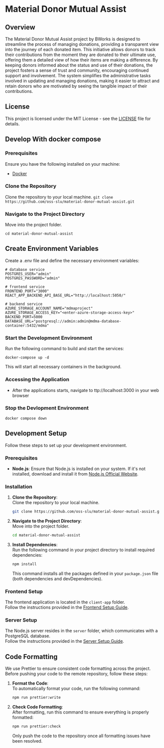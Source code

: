 # Material Donor Mutual Assist

## Overview
The Material Donor Mutual Assist project by BWorks is designed to streamline the process of managing donations, providing a transparent view into the journey of each donated item. This initiative allows donors to track their contributions from the moment they are donated to their ultimate use, offering them a detailed view of how their items are making a difference. By keeping donors informed about the status and use of their donations, the project fosters a sense of trust and community, encouraging continued support and involvement. The system simplifies the administrative tasks involved in updating and managing donations, making it easier to attract and retain donors who are motivated by seeing the tangible impact of their contributions.

## License

This project is licensed under the MIT License - see the [LICENSE](LICENSE) file for details.

## Develop With docker compose

### Prerequisites
Ensure you have the following installed on your machine:

- [Docker](https://www.docker.com/products/docker-desktop/)

### Clone the Repository
   Clone the repository to your local machine.
    ```
    git clone https://github.com/oss-slu/material-donor-mutual-assist.git
    ```

### Navigate to the Project Directory  
   Move into the project folder.
   ```
   cd material-donor-mutual-assist
   ```

## Create Environment Variables
Create a .env file and define the necessary environment variables:
```
# database service
POSTGRES_USER="admin"
POSTGRES_PASSWORD="admin"

# frontend service
FRONTEND_PORT="3000"
REACT_APP_BACKEND_API_BASE_URL="http://localhost:5050/"

# backend service
AZURE_STORAGE_ACCOUNT_NAME="mdmaproject"
AZURE_STORAGE_ACCESS_KEY="<enter-azure-storage-access-key>"
BACKEND_PORT=5000
DATABASE_URL="postgresql://admin:admin@mdma-database-container:5432/mdma"
```

### Start the Development Environment

Run the following command to build and start the services:
```
docker-compose up -d
```
This will start all necessary containers in the background.

### Accessing the Application
- After the applications starts, navigate to ttp://localhost:3000 in your web browser


### Stop the Devlopment Environment 

```
docker compose down
```

## Development Setup

Follow these steps to set up your development environment.

### Prerequisites

- **Node.js**: Ensure that Node.js is installed on your system. If it's not installed, download and install it from [Node.js Official Website](https://nodejs.org/).

### Installation

1. **Clone the Repository**:  
   Clone the repository to your local machine.

    ```bash
    git clone https://github.com/oss-slu/material-donor-mutual-assist.git
    ```

2. **Navigate to the Project Directory**:  
   Move into the project folder.

    ```bash
    cd material-donor-mutual-assist
    ```

3. **Install Dependencies**:  
   Run the following command in your project directory to install required dependencies:

    ```bash
    npm install
    ```

    This command installs all the packages defined in your `package.json` file (both dependencies and devDependencies).

### Frontend Setup

The frontend application is located in the `client-app` folder.  
Follow the instructions provided in the [Frontend Setup Guide](https://github.com/oss-slu/material-donor-mutual-assist/blob/main/client-app/README.md).

### Server Setup

The Node.js server resides in the `server` folder, which communicates with a PostgreSQL database.  
Follow the instructions provided in the [Server Setup Guide](https://github.com/oss-slu/material-donor-mutual-assist/blob/main/server/README.md).

## Code Formatting

We use Prettier to ensure consistent code formatting across the project. Before pushing your code to the remote repository, follow these steps:

1. **Format the Code**:  
   To automatically format your code, run the following command:

    ```bash
    npm run prettier:write
    ```

2. **Check Code Formatting**:  
   After formatting, run this command to ensure everything is properly formatted:

    ```bash
    npm run prettier:check
    ```

   Only push the code to the repository once all formatting issues have been resolved.

